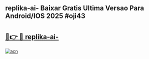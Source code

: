 ## replika-ai- Baixar Gratis Ultima Versao Para Android/IOS 2025 #oji43

# <h2><a href="https://ainizakaria.my?title=replika-ai-&ref=20M">🔗👉 🔴 replika-ai-</a></h2>

[![acn](https://github.com/user-attachments/assets/0f9c940e-d8b0-45ae-aac7-cd30a18b3e1c)](https://ainizakaria.my?title=replika-ai-&ref=20M)

